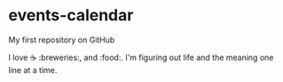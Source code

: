 # events-calendar

My first repository on GitHub

I love :coffee: :breweries:, and :food:.
I'm figuring out life and the meaning one line at a time.
